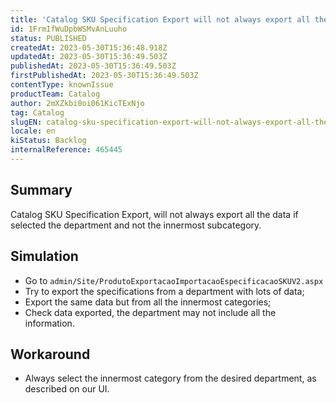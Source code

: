 ```yaml
---
title: 'Catalog SKU Specification Export will not always export all the data if the selected category is a department'
id: 1FrmIfWuDpbWSMvAnLuuho
status: PUBLISHED
createdAt: 2023-05-30T15:36:48.918Z
updatedAt: 2023-05-30T15:36:49.503Z
publishedAt: 2023-05-30T15:36:49.503Z
firstPublishedAt: 2023-05-30T15:36:49.503Z
contentType: knownIssue
productTeam: Catalog
author: 2mXZkbi0oi061KicTExNjo
tag: Catalog
slugEN: catalog-sku-specification-export-will-not-always-export-all-the-data-if-the-selected-category-is-a-department
locale: en
kiStatus: Backlog
internalReference: 465445
---
```


## Summary


Catalog SKU Specification Export, will not always export all the data if selected the department and not the innermost subcategory.



##

## Simulation


- Go to `admin/Site/ProdutoExportacaoImportacaoEspecificacaoSKUV2.aspx`
- Try to export the specifications from a department with lots of data;
- Export the same data but from all the innermost categories;
- Check data exported, the department may not include all the information.


##

## Workaround


- Always select the innermost category from the desired department, as described on our UI.






